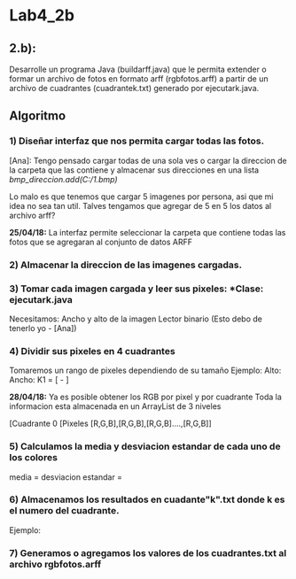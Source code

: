 # Lab4_2b

## 2.b):
Desarrolle un programa Java (buildarff.java) que le permita extender o formar un archivo de fotos en formato arff (rgbfotos.arff) a partir de un archivo de cuadrantes (cuadrantek.txt) generado por ejecutark.java.

## Algoritmo
### 1) Diseñar interfaz que nos permita cargar todas las fotos.

[Ana]: Tengo pensado cargar todas de una sola ves o 
cargar la direccion de la carpeta que las contiene
y almacenar sus direcciones en una lista
*bmp_direccion.add(C:/1.bmp)*

Lo malo es que tenemos que cargar 5 imagenes por persona,
asi que mi idea no sea tan util. Talves tengamos que agregar de 5
en 5 los datos al archivo arff?

**25/04/18:**
La interfaz permite seleccionar la carpeta que contiene todas las fotos
que se agregaran al conjunto de datos ARFF

### 2) Almacenar la direccion de las imagenes cargadas.

### 3) Tomar cada imagen cargada y leer sus pixeles: *Clase: ejecutark.java

Necesitamos:
  Ancho y alto de la imagen
  Lector binario
  (Esto debo de tenerlo yo - [Ana])

### 4) Dividir sus pixeles en 4 cuadrantes
Tomaremos un rango de pixeles dependiendo de su tamaño
Ejemplo:
Alto:
Ancho:
K1 = [ - ]

**28/04/18:**
Ya es posible obtener los RGB por pixel y por cuadrante
Toda la informacion esta almacenada en un ArrayList de 3 niveles

[Cuadrante 0 [Pixeles [R,G,B],[R,G,B],[R,G,B]....,[R,G,B]]

### 5) Calculamos la media y desviacion estandar de cada uno de los colores
media =
desviacion estandar =

### 6) Almacenamos los resultados en cuadante"k".txt donde k es el numero del cuadrante.
Ejemplo:

### 7) Generamos o agregamos los valores de los cuadrantes.txt al archivo rgbfotos.arff
